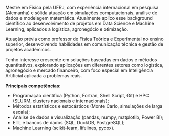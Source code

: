 Mestre em Física pela UFRJ, com experiência internacional em pesquisa (Alemanha) e sólida atuação em simulações computacionais, análise de dados e modelagem matemática. Atualmente aplico esse background científico ao desenvolvimento de projetos em Data Science e Machine Learning, aplicados a logística, agronegócio e otimização.

Atuação prévia como professor de Física Teórica e Experimental no ensino superior, desenvolvendo habilidades em comunicação técnica e gestão de projetos acadêmicos.

Tenho interesse crescente em soluções baseadas em dados e métodos quantitativos, explorando aplicações em diferentes setores como logística, agronegócio e mercado financeiro, com foco especial em Inteligência Artificial aplicada a problemas reais.

**Principais competências:**
- Programação científica (Python, Fortran, Shell Script, Git) e HPC (SLURM, clusters nacionais e internacionais);
- Métodos estatísticos e estocásticos (Monte Carlo, simulações de larga escala);
- Análise de dados e visualização (pandas, numpy, matplotlib, Power BI);
- ETL e bancos de dados (SQL, DuckDB, PostgreSQL);
- Machine Learning (scikit-learn, lifelines, pycox).
